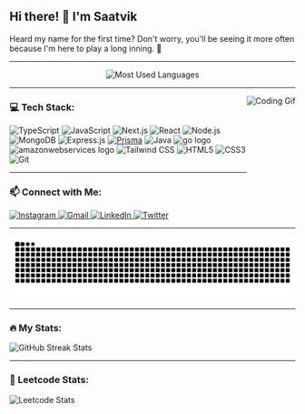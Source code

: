 <h2 align="left">Hi there! 👋 I'm Saatvik</h2>
<p align="left">Heard my name for the first time? Don't worry, you'll be seeing it more often because I'm here to play a long inning. 🚀</p>

---

<div align="center">
  <img src="https://github-readme-stats.vercel.app/api/top-langs?username=saatvik-10&locale=en&hide_title=false&layout=compact&card_width=320&langs_count=5&theme=dracula&hide_border=false" height="150" alt="Most Used Languages" />
</div>

---

<img align="right" height="165" src="https://media.giphy.com/media/v1.Y2lkPTc5MGI3NjExMWs5anczcW5oMGF4YWNuNGZkaTBwM2RranM3djQxNTN2NGkzeWFieiZlcD12MV9pbnRlcm5hbF9naWZfYnlfaWQmY3Q9Zw/qgQUggAC3Pfv687qPC/giphy.gif" alt="Coding Gif" />

<h3 align="left">💻 Tech Stack:</h3>
<div align="left">
  <img src="https://cdn.jsdelivr.net/gh/devicons/devicon/icons/typescript/typescript-original.svg" height="30" alt="TypeScript" />
  <img src="https://cdn.jsdelivr.net/gh/devicons/devicon/icons/javascript/javascript-original.svg" height="30" alt="JavaScript" />
  <img src="https://cdn.jsdelivr.net/gh/devicons/devicon/icons/nextjs/nextjs-original.svg" height="30" alt="Next.js" />
  <img src="https://cdn.jsdelivr.net/gh/devicons/devicon/icons/react/react-original.svg" height="30" alt="React" />
  <img src="https://cdn.jsdelivr.net/gh/devicons/devicon/icons/nodejs/nodejs-original.svg" height="30" alt="Node.js" />
  <img src="https://cdn.jsdelivr.net/gh/devicons/devicon/icons/mongodb/mongodb-original.svg" height="30" alt="MongoDB" />
  <img src="https://skillicons.dev/icons?i=express" height="30" alt="Express.js" />
  <a href="https://www.prisma.io/" target="_blank"><img src="https://profilinator.rishav.dev/skills-assets/prisma.png" alt="Prisma" height="30" /></a>
  <img src="https://cdn.jsdelivr.net/gh/devicons/devicon/icons/java/java-original.svg" height="30" alt="Java" />
  <img src="https://skillicons.dev/icons?i=go" height="30" alt="go logo"  />
  <img src="https://cdn.simpleicons.org/amazonwebservices/FF9900" height="30" alt="amazonwebservices logo"  />
  <img src="https://cdn.simpleicons.org/tailwindcss/06B6D4" height="30" alt="Tailwind CSS" />
  <img src="https://cdn.jsdelivr.net/gh/devicons/devicon/icons/html5/html5-original.svg" height="30" alt="HTML5" />
  <img src="https://cdn.jsdelivr.net/gh/devicons/devicon/icons/css3/css3-original.svg" height="30" alt="CSS3" />
  <img src="https://cdn.jsdelivr.net/gh/devicons/devicon/icons/git/git-original.svg" height="30" alt="Git" />
</div>

---

<h3 align="left">📫 Connect with Me:</h3>
<div align="left">
  <a href="https://www.instagram.com/saatvik___10/" target="_blank">
    <img src="https://img.shields.io/static/v1?message=Instagram&logo=instagram&label=&color=E4405F&logoColor=white&labelColor=&style=for-the-badge" height="40" alt="Instagram" />
  </a>
  <a href="mailto:yello@itsaatvik.dev" target="_blank">
    <img src="https://img.shields.io/static/v1?message=Gmail&logo=gmail&label=&color=D14836&logoColor=white&labelColor=&style=for-the-badge" height="40" alt="Gmail" />
  </a>
  <a href="https://www.linkedin.com/in/saatvik-madan-9ab4a32a9/" target="_blank">
    <img src="https://img.shields.io/static/v1?message=LinkedIn&logo=linkedin&label=&color=0077B5&logoColor=white&labelColor=&style=for-the-badge" height="40" alt="LinkedIn" />
  </a>
  <a href="https://twitter.com/saatvik__10?t=lx0PW7_xlG5YC7iaXeGAgQ&s=09" target="_blank">
    <img src="https://img.shields.io/static/v1?message=Twitter&logo=twitter&label=&color=1DA1F2&logoColor=white&labelColor=&style=for-the-badge" height="40" alt="Twitter" />
  </a>
</div>

---

<img src="https://raw.githubusercontent.com/saatvik-10/saatvik-10/output/snake.svg" alt="Snake Animation" />

---

<h3 align="left">🔥 My Stats:</h3>
<div align="left">
  <img src="https://streak-stats.demolab.com?user=saatvik-10&locale=en&mode=daily&theme=dark&hide_border=false&border_radius=5&order=3" height="220" alt="GitHub Streak Stats" />
</div>

---

<h3 align="left">🚀 Leetcode Stats:</h3>
<div align="left">
  <img src="https://leetcard.jacoblin.cool/saatvik-10" alt="Leetcode Stats" />
</div>
